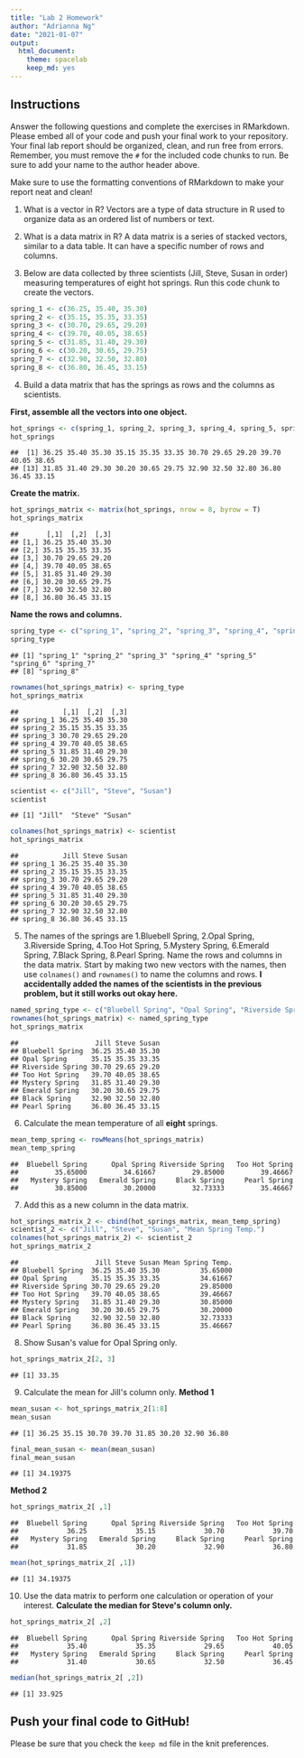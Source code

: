 ```yaml
---
title: "Lab 2 Homework"
author: "Adrianna Ng"
date: "2021-01-07"
output:
  html_document: 
    theme: spacelab
    keep_md: yes
---
```


## Instructions
Answer the following questions and complete the exercises in RMarkdown. Please embed all of your code and push your final work to your repository. Your final lab report should be organized, clean, and run free from errors. Remember, you must remove the `#` for the included code chunks to run. Be sure to add your name to the author header above.  

Make sure to use the formatting conventions of RMarkdown to make your report neat and clean!  

1. What is a vector in R?
Vectors are a type of data structure in R used to organize data as an ordered list of numbers or text.

2. What is a data matrix in R?
A data matrix is a series of stacked vectors, similar to a data table. It can have a specific number of rows and columns.

3. Below are data collected by three scientists (Jill, Steve, Susan in order) measuring temperatures of eight hot springs. Run this code chunk to create the vectors.  

```r
spring_1 <- c(36.25, 35.40, 35.30)
spring_2 <- c(35.15, 35.35, 33.35)
spring_3 <- c(30.70, 29.65, 29.20)
spring_4 <- c(39.70, 40.05, 38.65)
spring_5 <- c(31.85, 31.40, 29.30)
spring_6 <- c(30.20, 30.65, 29.75)
spring_7 <- c(32.90, 32.50, 32.80)
spring_8 <- c(36.80, 36.45, 33.15)
```

4. Build a data matrix that has the springs as rows and the columns as scientists.

**First, assemble all the vectors into one object.**

```r
hot_springs <- c(spring_1, spring_2, spring_3, spring_4, spring_5, spring_6, spring_7, spring_8)
hot_springs
```

```
##  [1] 36.25 35.40 35.30 35.15 35.35 33.35 30.70 29.65 29.20 39.70 40.05 38.65
## [13] 31.85 31.40 29.30 30.20 30.65 29.75 32.90 32.50 32.80 36.80 36.45 33.15
```
**Create the matrix.**

```r
hot_springs_matrix <- matrix(hot_springs, nrow = 8, byrow = T)
hot_springs_matrix
```

```
##       [,1]  [,2]  [,3]
## [1,] 36.25 35.40 35.30
## [2,] 35.15 35.35 33.35
## [3,] 30.70 29.65 29.20
## [4,] 39.70 40.05 38.65
## [5,] 31.85 31.40 29.30
## [6,] 30.20 30.65 29.75
## [7,] 32.90 32.50 32.80
## [8,] 36.80 36.45 33.15
```
**Name the rows and columns.**

```r
spring_type <- c("spring_1", "spring_2", "spring_3", "spring_4", "spring_5", "spring_6", "spring_7", "spring_8")
spring_type
```

```
## [1] "spring_1" "spring_2" "spring_3" "spring_4" "spring_5" "spring_6" "spring_7"
## [8] "spring_8"
```

```r
rownames(hot_springs_matrix) <- spring_type
hot_springs_matrix
```

```
##           [,1]  [,2]  [,3]
## spring_1 36.25 35.40 35.30
## spring_2 35.15 35.35 33.35
## spring_3 30.70 29.65 29.20
## spring_4 39.70 40.05 38.65
## spring_5 31.85 31.40 29.30
## spring_6 30.20 30.65 29.75
## spring_7 32.90 32.50 32.80
## spring_8 36.80 36.45 33.15
```

```r
scientist <- c("Jill", "Steve", "Susan")
scientist
```

```
## [1] "Jill"  "Steve" "Susan"
```

```r
colnames(hot_springs_matrix) <- scientist
hot_springs_matrix
```

```
##           Jill Steve Susan
## spring_1 36.25 35.40 35.30
## spring_2 35.15 35.35 33.35
## spring_3 30.70 29.65 29.20
## spring_4 39.70 40.05 38.65
## spring_5 31.85 31.40 29.30
## spring_6 30.20 30.65 29.75
## spring_7 32.90 32.50 32.80
## spring_8 36.80 36.45 33.15
```
5. The names of the springs are 1.Bluebell Spring, 2.Opal Spring, 3.Riverside Spring, 4.Too Hot Spring, 5.Mystery Spring, 6.Emerald Spring, 7.Black Spring, 8.Pearl Spring. Name the rows and columns in the data matrix. Start by making two new vectors with the names, then use `colnames()` and `rownames()` to name the columns and rows. **I accidentally added the names of the scientists in the previous problem, but it still works out okay here.**

```r
named_spring_type <- c("Bluebell Spring", "Opal Spring", "Riverside Spring", "Too Hot Spring", "Mystery Spring", "Emerald Spring", "Black Spring", "Pearl Spring")
rownames(hot_springs_matrix) <- named_spring_type
hot_springs_matrix
```

```
##                   Jill Steve Susan
## Bluebell Spring  36.25 35.40 35.30
## Opal Spring      35.15 35.35 33.35
## Riverside Spring 30.70 29.65 29.20
## Too Hot Spring   39.70 40.05 38.65
## Mystery Spring   31.85 31.40 29.30
## Emerald Spring   30.20 30.65 29.75
## Black Spring     32.90 32.50 32.80
## Pearl Spring     36.80 36.45 33.15
```

6. Calculate the mean temperature of all **eight** springs.

```r
mean_temp_spring <- rowMeans(hot_springs_matrix)
mean_temp_spring
```

```
##  Bluebell Spring      Opal Spring Riverside Spring   Too Hot Spring 
##         35.65000         34.61667         29.85000         39.46667 
##   Mystery Spring   Emerald Spring     Black Spring     Pearl Spring 
##         30.85000         30.20000         32.73333         35.46667
```

7. Add this as a new column in the data matrix.

```r
hot_springs_matrix_2 <- cbind(hot_springs_matrix, mean_temp_spring)
scientist_2 <- c("Jill", "Steve", "Susan", "Mean Spring Temp.")
colnames(hot_springs_matrix_2) <- scientist_2
hot_springs_matrix_2
```

```
##                   Jill Steve Susan Mean Spring Temp.
## Bluebell Spring  36.25 35.40 35.30          35.65000
## Opal Spring      35.15 35.35 33.35          34.61667
## Riverside Spring 30.70 29.65 29.20          29.85000
## Too Hot Spring   39.70 40.05 38.65          39.46667
## Mystery Spring   31.85 31.40 29.30          30.85000
## Emerald Spring   30.20 30.65 29.75          30.20000
## Black Spring     32.90 32.50 32.80          32.73333
## Pearl Spring     36.80 36.45 33.15          35.46667
```

8. Show Susan's value for Opal Spring only.

```r
hot_springs_matrix_2[2, 3]
```

```
## [1] 33.35
```

9. Calculate the mean for Jill's column only.
**Method 1**

```r
mean_susan <- hot_springs_matrix_2[1:8]
mean_susan
```

```
## [1] 36.25 35.15 30.70 39.70 31.85 30.20 32.90 36.80
```

```r
final_mean_susan <- mean(mean_susan)
final_mean_susan
```

```
## [1] 34.19375
```

**Method 2**

```r
hot_springs_matrix_2[ ,1]
```

```
##  Bluebell Spring      Opal Spring Riverside Spring   Too Hot Spring 
##            36.25            35.15            30.70            39.70 
##   Mystery Spring   Emerald Spring     Black Spring     Pearl Spring 
##            31.85            30.20            32.90            36.80
```

```r
mean(hot_springs_matrix_2[ ,1])
```

```
## [1] 34.19375
```

10. Use the data matrix to perform one calculation or operation of your interest.
**Calculate the median for Steve's column only.**

```r
hot_springs_matrix_2[ ,2]
```

```
##  Bluebell Spring      Opal Spring Riverside Spring   Too Hot Spring 
##            35.40            35.35            29.65            40.05 
##   Mystery Spring   Emerald Spring     Black Spring     Pearl Spring 
##            31.40            30.65            32.50            36.45
```

```r
median(hot_springs_matrix_2[ ,2])
```

```
## [1] 33.925
```


## Push your final code to GitHub!
Please be sure that you check the `keep md` file in the knit preferences.  

